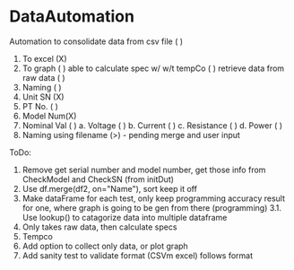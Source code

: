 # DataAutomation
Automation to consolidate data from csv file  ( )
  1. To excel (X)
  2. To graph ( )
able to calculate spec w/ w/t tempCo          ( )
retrieve data from raw data                   ( )
  1. Naming   ( )
  2. Unit SN  (X)
  3. PT No.   ( )
  4. Model Num(X)
  5. Nominal Val ( )
      a. Voltage    ( )
      b. Current    ( )
      c. Resistance ( )
      d. Power      ( )
  6. Naming using filename (>) - pending merge and user input 

ToDo: 
1. Remove get serial number and model number, get those info from CheckModel and CheckSN (from initDut)
2. Use df.merge(df2, on="Name"), sort keep it off
3. Make dataFrame for each test, only keep programming accuracy result for one, where graph is going to be gen from there (programming)
3.1. Use lookup() to catagorize data into multiple dataframe
4. Only takes raw data, then calculate specs 
5. Tempco
6. Add option to collect only data, or plot graph
7. Add sanity test to validate format (CSVm excel) follows format
